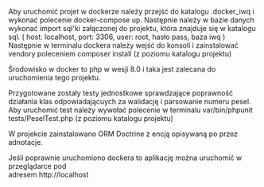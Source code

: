 Aby uruchomić projet w dockerze należy przejść do katalogu .docker_iwq
i wykonać polecenie docker-compose up.
Następnie należy w bazie danych wykonać import sql'ki załączonej do projektu, 
która znajduje się w katalogu sql. 
(
 host: localhost, port: 3306, user: root, hasło pass, baza iwq
)
Następnie w terminalu dockera należy wejść do konsoli i zainstalować vendory 
poleceniem composer install (z poziomu katalogu projektu)

Środowisko w docker to php w wesji 8.0 i taka jest zalecana do uruchomienia tego projektu.

Przygotowane zostały testy jednostkowe sprawdzające poprawność działania klas 
odpowiadającuych za walidację i parsowanie numeru pesel.
Aby uruchomić test należy wywołać polecenie w terminalu 
var/bin/phpunit tests/PeselTest.php (z poziomu katalogu projektu)

W projekcie zainstalowano ORM Doctrine z encją opisywaną po przez adnotacje.

Jeśli poprawnie uruchomiono dockera to aplikację można uruchomić w przeglądarce pod  
adresem http://localhost


